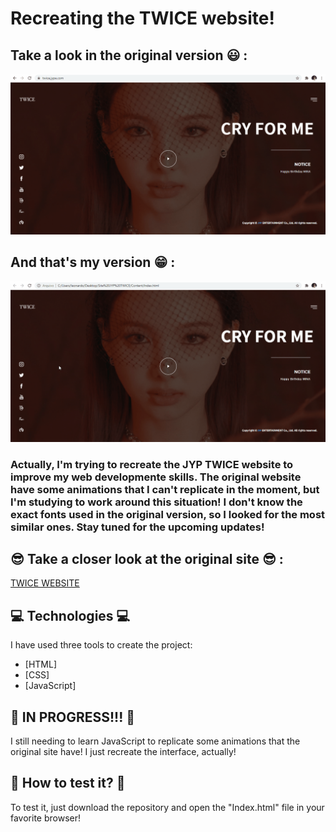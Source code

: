 # Recreating the TWICE website!

## Take a look in the original version :smiley: :

![Original-one](https://github.com/LeoHPC/Recreating-JYP-TWICE-Site/blob/main/Content/img/original-version.gif)

## And that's my version :grin: :

![My-version](https://github.com/LeoHPC/Recreating-JYP-TWICE-Site/blob/main/Content/img/my-version.gif)

### Actually, I'm trying to recreate the JYP TWICE website to improve my web developmente skills. The original website have some animations that I can't replicate in the moment, but I'm studying to work around this situation! I don't know the exact fonts used in the original version, so I looked for the most similar ones. Stay tuned for the upcoming updates! 

## :sunglasses: Take a closer look at the original site :sunglasses: :

[TWICE WEBSITE](https://twice.jype.com/)

## 💻 Technologies 💻

I have used three tools to create the project:

- [HTML]
- [CSS]
- [JavaScript]

## :construction: IN PROGRESS!!! :construction:

I still needing to learn JavaScript to replicate some animations that the original site have! I just recreate the interface, actually!

## :iphone: How to test it? :iphone:

To test it, just download the repository and open the "Index.html" file in your favorite browser!
